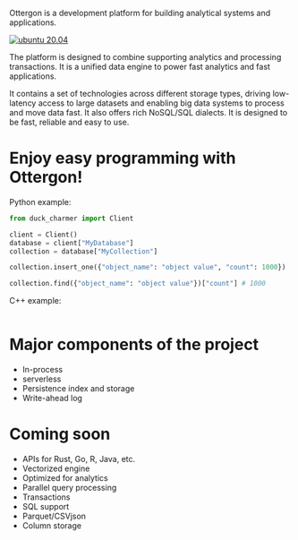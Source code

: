 Ottergon is a development platform for building analytical systems and applications.

[![ubuntu 20.04](https://github.com/duckstax/RocketJoe/actions/workflows/ubuntu_20_04.yaml/badge.svg)](https://github.com/duckstax/RocketJoe/actions/workflows/ubuntu_20_04.yaml)

The platform is designed to combine supporting analytics and processing transactions. It is a unified data engine to power fast analytics and fast applications.

It contains a set of technologies across different storage types, driving low-latency access to large datasets and enabling big data systems to process and move data fast. It also offers rich NoSQL/SQL dialects. It is designed to be fast, reliable and easy to use.

# Enjoy easy programming with Ottergon!

Python example:

```python
from duck_charmer import Client

client = Client()
database = client["MyDatabase"]
collection = database["MyCollection"]

collection.insert_one({"object_name": "object value", "count": 1000})

collection.find({"object_name": "object value"})["count"] # 1000
```

C++ example:

```cpp
```

# Major components of the project

* In-process
* serverless
* Persistence index and storage
* Write-ahead log

# Coming soon

* APIs for Rust, Go, R, Java, etc.
* Vectorized engine
* Optimized for analytics
* Parallel query processing
* Transactions
* SQL support
* Parquet/CSVjson
* Column storage
